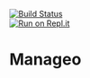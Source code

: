 [![Build Status](https://travis-ci.com/circutrider21/Manageo.svg?branch=master)](https://travis-ci.com/circutrider21/Manageo)       
[![Run on Repl.it](https://repl.it/badge/github/circutrider21/Manageo)](https://repl.it/github/circutrider21/Manageo)
# Manageo
